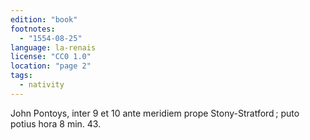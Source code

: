 ```yaml
---
edition: "book"
footnotes:
  - "1554-08-25"
language: la-renais
license: "CC0 1.0"
location: "page 2"
tags:
  - nativity
---
```

John Pontoys, inter 9 et 10 ante meridiem
prope Stony-Stratford ; puto potius hora 8 min. 43.
